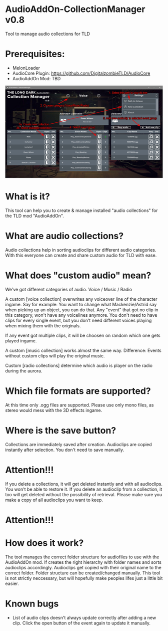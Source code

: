 # AudioAddOn-CollectionManager v0.8
Tool to manage audio collections for TLD

# Prerequisites:
- MelonLoader
- AudioCore Plugin: https://github.com/DigitalzombieTLD/AudioCore
- AudioAddOn Mod: TBD

![alt text](https://github.com/DigitalzombieTLD/AudioAddOn-CollectionManager/blob/main/CollectionManager_HowTo.jpg)

# What is it?
This tool can help you to create & manage installed "audio collections" for the TLD mod "AudioAddOn".

# What are audio collections?
Audio collections help in sorting audioclips for different audio categories. 
With this everyone can create and share custom audio for TLD with ease.

# What does "custom audio" mean?
We've got different categories of audio. Voice / Music / Radio

A custom [voice collection] overwrites any voiceover line of the character ingame.
Say for example: You want to change what Mackenzie/Astrid say when picking up an object, you can do that.
Any "event" that got no clip in this category, won't have any voicelines anymore. You don't need to have
clips for every single event, but you don't need different voices playing when mixing them with the originals.

If any event got multiple clips, it will be choosen on random which one gets played ingame.

A custom [music collection] works almost the same way. Difference: Events without custom clips will play the original music.

Custom [radio collections] determine which audio is player on the radio during the aurora.

# Which file formats are supported?
At this time only .ogg files are supported. Please use only mono files, as stereo would mess with the 3D effects ingame.

# Where is the save button?
Collections are immediately saved after creation. Audioclips are copied instantly after selection. You don't need to save manually.

# Attention!!!
If you delete a collections, it will get deleted instantly and with all audioclips. You won't be able to restore it. 
If you delete an audioclip from a collection, it too will get deleted without the possibility of retrieval.
Please make sure you make a copy of all audioclips you want to keep.
# Attention!!!

# How does it work?
The tool manages the correct folder structure for audiofiles to use with the AudioAddOn mod. If creates the right hierarchy with folder names
and sorts audioclips accordingly. Audioclips get copied with their original name to the correct folder.
Folder structure can be created/changed manually. This tool is not strictly neccessary, but will hopefully make peoples lifes just a little bit easier.

# Known bugs
- List of audio clips doesn't always update correctly after adding a new clip. Click the open button of the event again to update it manually.
